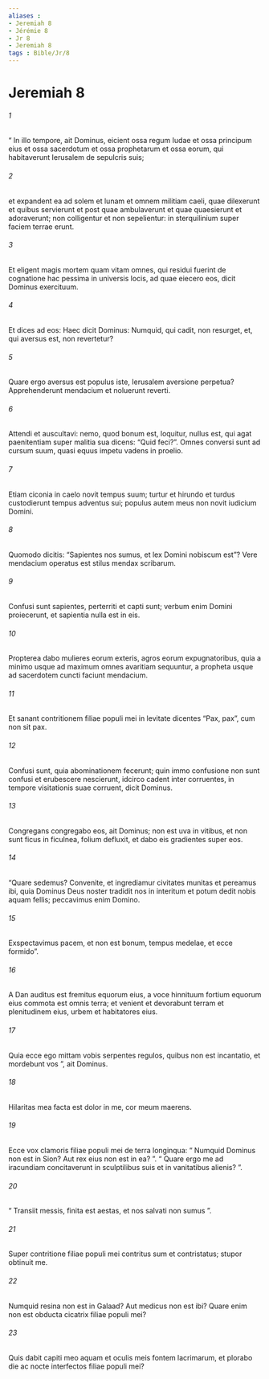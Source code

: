 ```yaml
---
aliases : 
- Jeremiah 8
- Jérémie 8
- Jr 8
- Jeremiah 8
tags : Bible/Jr/8
---
```


# Jeremiah 8

###### 1
“ In illo tempore, ait Dominus, eicient ossa regum Iudae et ossa principum eius et ossa sacerdotum et ossa prophetarum et ossa eorum, qui habitaverunt Ierusalem de sepulcris suis; 
###### 2
et expandent ea ad solem et lunam et omnem militiam caeli, quae dilexerunt et quibus servierunt et post quae ambulaverunt et quae quaesierunt et adoraverunt; non colligentur et non sepelientur: in sterquilinium super faciem terrae erunt. 
###### 3
Et eligent magis mortem quam vitam omnes, qui residui fuerint de cognatione hac pessima in universis locis, ad quae eiecero eos, dicit Dominus exercituum.
###### 4
Et dices ad eos: Haec dicit Dominus: Numquid, qui cadit, non resurget, et, qui aversus est, non revertetur?
###### 5
Quare ergo aversus est populus iste, Ierusalem aversione perpetua? Apprehenderunt mendacium et noluerunt reverti.
###### 6
Attendi et auscultavi: nemo, quod bonum est, loquitur, nullus est, qui agat paenitentiam super malitia sua dicens: “Quid feci?”. Omnes conversi sunt ad cursum suum, quasi equus impetu vadens in proelio.
###### 7
Etiam ciconia in caelo novit tempus suum; turtur et hirundo et turdus custodierunt tempus adventus sui; populus autem meus non novit iudicium Domini.
###### 8
Quomodo dicitis: “Sapientes nos sumus, et lex Domini nobiscum est”? Vere mendacium operatus est stilus mendax scribarum.
###### 9
Confusi sunt sapientes, perterriti et capti sunt; verbum enim Domini proiecerunt, et sapientia nulla est in eis.
###### 10
Propterea dabo mulieres eorum exteris, agros eorum expugnatoribus, quia a minimo usque ad maximum omnes avaritiam sequuntur, a propheta usque ad sacerdotem cuncti faciunt mendacium.
###### 11
Et sanant contritionem filiae populi mei in levitate dicentes “Pax, pax”, cum non sit pax.
###### 12
Confusi sunt, quia abominationem fecerunt; quin immo confusione non sunt confusi et erubescere nescierunt, idcirco cadent inter corruentes, in tempore visitationis suae corruent, dicit Dominus.
###### 13
Congregans congregabo eos, ait Dominus; non est uva in vitibus, et non sunt ficus in ficulnea, folium defluxit, et dabo eis gradientes super eos.
###### 14
“Quare sedemus? Convenite, et ingrediamur civitates munitas et pereamus ibi, quia Dominus Deus noster tradidit nos in interitum et potum dedit nobis aquam fellis; peccavimus enim Domino.
###### 15
Exspectavimus pacem, et non est bonum, tempus medelae, et ecce formido”.
###### 16
A Dan auditus est fremitus equorum eius, a voce hinnituum fortium equorum eius commota est omnis terra; et venient et devorabunt terram et plenitudinem eius, urbem et habitatores eius.
###### 17
Quia ecce ego mittam vobis serpentes regulos, quibus non est incantatio, et mordebunt vos ”, ait Dominus.
###### 18
Hilaritas mea facta est dolor in me, cor meum maerens.
###### 19
Ecce vox clamoris filiae populi mei de terra longinqua: “ Numquid Dominus non est in Sion? Aut rex eius non est in ea? ”. “ Quare ergo me ad iracundiam concitaverunt in sculptilibus suis et in vanitatibus alienis? ”.
###### 20
“ Transiit messis, finita est aestas, et nos salvati non sumus ”.
###### 21
Super contritione filiae populi mei contritus sum et contristatus; stupor obtinuit me.
###### 22
Numquid resina non est in Galaad? Aut medicus non est ibi? Quare enim non est obducta cicatrix filiae populi mei?
###### 23
Quis dabit capiti meo aquam et oculis meis fontem lacrimarum, et plorabo die ac nocte interfectos filiae populi mei?
